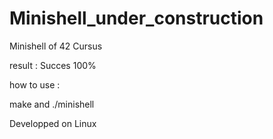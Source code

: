 # Minishell_under_construction

Minishell of 42 Cursus

result : Succes 100%

how to use :

make and ./minishell

Developped on Linux

